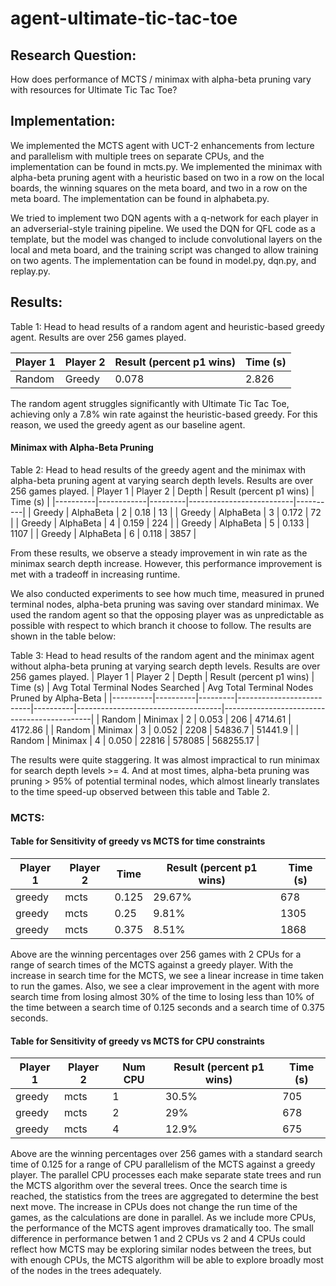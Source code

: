 # agent-ultimate-tic-tac-toe
## Research Question:
How does performance of MCTS / minimax with alpha-beta pruning vary with resources for Ultimate Tic Tac Toe?

## Implementation:
We implemented the MCTS agent with UCT-2 enhancements from lecture and parallelism with multiple trees on separate CPUs, and the implementation can be found in mcts.py.
We implemented the minimax with alpha-beta pruning agent with a heuristic based on two in a row on the local boards, the winning squares on the meta board, and two in a row on the meta board. The implementation can be found in alphabeta.py.

We tried to implement two DQN agents with a q-network for each player in an adverserial-style training pipeline. We used the DQN for QFL code as a template, but the model was changed to include convolutional layers on the local and meta board, and the training script was changed to allow training on two agents. The implementation can be found in model.py, dqn.py, and replay.py. 

## Results:

Table 1: Head to head results of a random agent and heuristic-based greedy agent. Results are over 256 games played. 

| Player 1 | Player 2 | Result (percent p1 wins) | Time (s) |
|----------|----------|--------------------------|----------|
| Random   | Greedy   | 0.078  | 2.826    |

The random agent struggles significantly with Ultimate Tic Tac Toe, achieving only a 7.8% win rate against the heuristic-based greedy. For this reason, we used the greedy agent as our baseline agent.

#### Minimax with Alpha-Beta Pruning
Table 2: Head to head results of the greedy agent and the minimax with alpha-beta pruning agent at varying search depth levels. Results are over 256 games played. 
| Player 1 | Player 2   | Depth   | Result (percent p1 wins) | Time (s) |
|----------|------------|---------|--------------------------|----------|
| Greedy   | AlphaBeta  | 2       | 0.18                     | 13       |
| Greedy   | AlphaBeta  | 3       | 0.172                    | 72       |
| Greedy   | AlphaBeta  | 4       | 0.159                    | 224      |
| Greedy   | AlphaBeta  | 5       | 0.133                    | 1107     |
| Greedy   | AlphaBeta  | 6       | 0.118                    | 3857     |

From these results, we observe a steady improvement in win rate as the minimax search depth increase. However, this performance improvement is met with a tradeoff in increasing runtime. 

We also conducted experiments to see how much time, measured in pruned terminal nodes, alpha-beta pruning was saving over standard minimax. We used the random agent so that the opposing player was as unpredictable as possible with respect to which branch it choose to follow. The results are shown in the table below: 

Table 3: Head to head results of the random agent and the minimax agent without alpha-beta pruning at varying search depth levels. Results are over 256 games played.
| Player 1 | Player 2 | Depth | Result (percent p1 wins) | Time (s) | Avg Total Terminal Nodes Searched | Avg Total Terminal Nodes Pruned by Alpha-Beta |
|----------|----------|---------|--------------------------|----------|------------------------------------|---------------------------------------------|
| Random   | Minimax  | 2       | 0.053                    | 206      | 4714.61                            | 4172.86                                     |
| Random   | Minimax  | 3       | 0.052                    | 2208     | 54836.7                            | 51441.9                                     |
| Random   | Minimax  | 4       | 0.050                    | 22816    | 578085                             | 568255.17                                   |


The results were quite staggering. It was almost impractical to run minimax for search depth levels >= 4. And at most times, alpha-beta pruning was pruning > 95% of potential terminal nodes, which almost linearly translates to the time speed-up observed between this table and Table 2.  


### MCTS:
####  Table for Sensitivity of greedy vs MCTS for time constraints
| Player 1 | Player 2 | Time    | Result (percent p1 wins) | Time (s) |
|----------|----------|---------|--------------------------|----------|
| greedy   | mcts     | 0.125   | 29.67%                   | 678      |
| greedy   | mcts     | 0.25    | 9.81%                    | 1305     |
| greedy   | mcts     | 0.375   | 8.51%                    | 1868     |
Above are the winning percentages over 256 games with 2 CPUs for a range of search times of the MCTS against a greedy player. With the increase in search time for the MCTS, we see a linear increase in time taken to run the games. Also, we see a clear improvement in the agent with more search time from losing almost 30% of the time to losing less than 10% of the time between a search time of 0.125 seconds and a search time of 0.375 seconds.

#### Table for Sensitivity of greedy vs MCTS for CPU constraints
| Player 1 | Player 2 | Num CPU | Result (percent p1 wins) | Time (s) |
|----------|----------|---------|--------------------------|----------|
| greedy   | mcts     | 1       | 30.5%                    | 705      |
| greedy   | mcts     | 2       | 29%                      | 678      |
| greedy   | mcts     | 4       | 12.9%                    | 675      |
Above are the winning percentages over 256 games with a standard search time of 0.125 for a range of CPU parallelism of the MCTS against a greedy player. The parallel CPU processes each make separate state trees and run the MCTS algorithm over the several trees. Once the search time is reached, the statistics from the trees are aggregated to determine the best next move. The increase in CPUs does not change the run time of the games, as the calculations are done in parallel. As we include more CPUs, the performance of the MCTS agent improves dramatically too. The small difference in performance betwen 1 and 2 CPUs vs 2 and 4 CPUs could reflect how MCTS may be exploring similar nodes between the trees, but with enough CPUs, the MCTS algorithm will be able to explore broadly most of the nodes in the trees adequately. 